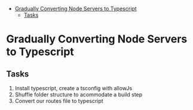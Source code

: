 <!-- START doctoc generated TOC please keep comment here to allow auto update -->
<!-- DON'T EDIT THIS SECTION, INSTEAD RE-RUN doctoc TO UPDATE -->

- [Gradually Converting Node Servers to Typescript](#gradually-converting-node-servers-to-typescript)
  - [Tasks](#tasks)

<!-- END doctoc generated TOC please keep comment here to allow auto update -->

# Gradually Converting Node Servers to Typescript

## Tasks

1. Install typescript, create a tsconfig with allowJs
2. Shuffle folder structure to acommodate a build step
3. Convert our routes file to typescript
